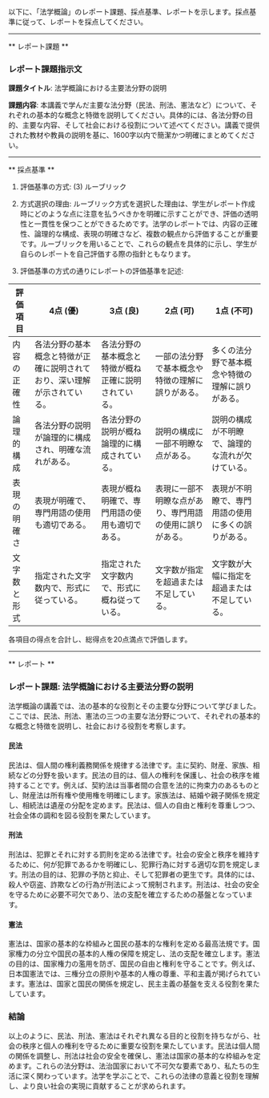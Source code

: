 以下に、「法学概論」のレポート課題、採点基準、レポートを示します。採点基準に従って、レポートを採点してください。

---------------------------------------
** レポート課題 **

### レポート課題指示文

**課題タイトル**: 法学概論における主要法分野の説明

**課題内容**: 本講義で学んだ主要な法分野（民法、刑法、憲法など）について、それぞれの基本的な概念と特徴を説明してください。具体的には、各法分野の目的、主要な内容、そして社会における役割について述べてください。講義で提供された教材や教員の説明を基に、1600字以内で簡潔かつ明確にまとめてください。

---------------------------------------
** 採点基準 **

1. 評価基準の方式: (3) ルーブリック

2. 方式選択の理由:
ルーブリック方式を選択した理由は、学生がレポート作成時にどのような点に注意を払うべきかを明確に示すことができ、評価の透明性と一貫性を保つことができるためです。法学のレポートでは、内容の正確性、論理的な構成、表現の明確さなど、複数の観点から評価することが重要です。ルーブリックを用いることで、これらの観点を具体的に示し、学生が自らのレポートを自己評価する際の指針ともなります。

3. 評価基準の方式の通りにレポートの評価基準を記述:

| 評価項目       | 4点 (優)                                      | 3点 (良)                                      | 2点 (可)                                      | 1点 (不可)                                    |
|----------------|-----------------------------------------------|-----------------------------------------------|-----------------------------------------------|-----------------------------------------------|
| 内容の正確性   | 各法分野の基本概念と特徴が正確に説明されており、深い理解が示されている。 | 各法分野の基本概念と特徴が概ね正確に説明されている。 | 一部の法分野で基本概念や特徴の理解に誤りがある。 | 多くの法分野で基本概念や特徴の理解に誤りがある。 |
| 論理的構成     | 各法分野の説明が論理的に構成され、明確な流れがある。 | 各法分野の説明が概ね論理的に構成されている。 | 説明の構成に一部不明瞭な点がある。             | 説明の構成が不明瞭で、論理的な流れが欠けている。 |
| 表現の明確さ   | 表現が明確で、専門用語の使用も適切である。     | 表現が概ね明確で、専門用語の使用も適切である。 | 表現に一部不明瞭な点があり、専門用語の使用に誤りがある。 | 表現が不明瞭で、専門用語の使用に多くの誤りがある。 |
| 文字数と形式   | 指定された文字数内で、形式に従っている。       | 指定された文字数内で、形式に概ね従っている。   | 文字数が指定を超過または不足している。         | 文字数が大幅に指定を超過または不足している。   |

各項目の得点を合計し、総得点を20点満点で評価します。

---------------------------------------
** レポート **
### レポート課題: 法学概論における主要法分野の説明

法学概論の講義では、法の基本的な役割とその主要な分野について学びました。ここでは、民法、刑法、憲法の三つの主要な法分野について、それぞれの基本的な概念と特徴を説明し、社会における役割を考察します。

#### 民法

民法は、個人間の権利義務関係を規律する法律です。主に契約、財産、家族、相続などの分野を扱います。民法の目的は、個人の権利を保護し、社会の秩序を維持することです。例えば、契約法は当事者間の合意を法的に拘束力のあるものとし、財産法は所有権や使用権を明確にします。家族法は、結婚や親子関係を規定し、相続法は遺産の分配を定めます。民法は、個人の自由と権利を尊重しつつ、社会全体の調和を図る役割を果たしています。

#### 刑法

刑法は、犯罪とそれに対する罰則を定める法律です。社会の安全と秩序を維持するために、何が犯罪であるかを明確にし、犯罪行為に対する適切な罰を規定します。刑法の目的は、犯罪の予防と抑止、そして犯罪者の更生です。具体的には、殺人や窃盗、詐欺などの行為が刑法によって規制されます。刑法は、社会の安全を守るために必要不可欠であり、法の支配を確立するための基盤となっています。

#### 憲法

憲法は、国家の基本的な枠組みと国民の基本的な権利を定める最高法規です。国家権力の分立や国民の基本的人権の保障を規定し、法の支配を確立します。憲法の目的は、国家権力の濫用を防ぎ、国民の自由と権利を守ることです。例えば、日本国憲法では、三権分立の原則や基本的人権の尊重、平和主義が掲げられています。憲法は、国家と国民の関係を規定し、民主主義の基盤を支える役割を果たしています。

### 結論

以上のように、民法、刑法、憲法はそれぞれ異なる目的と役割を持ちながら、社会の秩序と個人の権利を守るために重要な役割を果たしています。民法は個人間の関係を調整し、刑法は社会の安全を確保し、憲法は国家の基本的な枠組みを定めます。これらの法分野は、法治国家において不可欠な要素であり、私たちの生活に深く関わっています。法学を学ぶことで、これらの法律の意義と役割を理解し、より良い社会の実現に貢献することが求められます。

